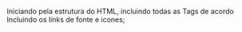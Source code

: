 Iniciando pela estrutura do HTML, incluindo todas as Tags de acordo
Incluindo os links de fonte e icones;
